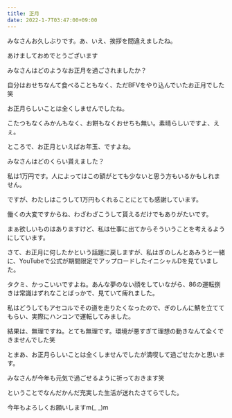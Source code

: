 ```yaml
---
title: 正月
date: 2022-1-7T03:47:00+09:00
---
```

みなさんお久しぶりです。あ、いえ、挨拶を間違えましたね。

あけましておめでとうございます

みなさんはどのようなお正月を過ごされましたか？

自分はおせちなんて食べることもなく、ただBFVをやり込んでいたお正月でした笑

お正月らしいことは全くしませんでしたね。

こたつもなくみかんもなく、お餅もなくおせちも無い。素晴らしいですよ、えぇ。

ところで、お正月といえばお年玉、ですよね。

みなさんはどのくらい貰えました？

私は1万円です。人によってはこの額がとても少ないと思う方もいるかもしれません。

ですが、わたしはこうして1万円もくれることにとても感謝しています。

働くの大変ですからね、わざわざこうして貰えるだけでもありがたいです。

まぁ欲しいものはありますけど、私は仕事に出てからそういうことを考えるようにしています。

さて、お正月に何したかという話題に戻しますが、私はぎのしんとあみうと一緒に、YouTubeで公式が期間限定でアップロードしたイニシャルDを見ていました。

タクミ、かっこいいですよね。あんな夢のない顔をしていながら、86の運転捌きは常識はずれなことばっかで、見ていて痺れました。

私はどうしてもアセコルでその道を走りたくなったので、ぎのしんに鯖を立ててもらい、実際にハンコンで運転してみました。

結果は、無理ですね。とても無理です。環境が悪すぎて理想の動きなんて全くできませんでした笑

とまあ、お正月らしいことは全くしませんでしたが満喫して過ごせたかと思います。

みなさんが今年も元気で過ごせるように祈っておきます笑

ということでなんだかんだ充実した生活が送れたさてらでした。

今年もよろしくお願いしますm(_ _)m
